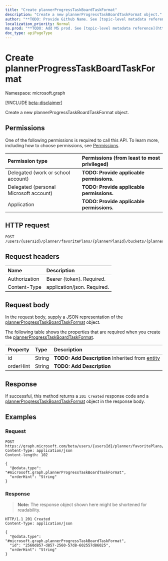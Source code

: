 ```yaml
---
title: "Create plannerProgressTaskBoardTaskFormat"
description: "Create a new plannerProgressTaskBoardTaskFormat object."
author: "**TODO: Provide Github Name. See [topic-level metadata reference](https://msgo.azurewebsites.net/add/document/guidelines/metadata.html#topic-level-metadata)**"
localization_priority: Normal
ms.prod: "**TODO: Add MS prod. See [topic-level metadata reference](https://msgo.azurewebsites.net/add/document/guidelines/metadata.html#topic-level-metadata)**"
doc_type: apiPageType
---
```


# Create plannerProgressTaskBoardTaskFormat
Namespace: microsoft.graph

[!INCLUDE [beta-disclaimer](../../includes/beta-disclaimer.md)]

Create a new plannerProgressTaskBoardTaskFormat object.

## Permissions
One of the following permissions is required to call this API. To learn more, including how to choose permissions, see [Permissions](/graph/permissions-reference).

|Permission type|Permissions (from least to most privileged)|
|:---|:---|
|Delegated (work or school account)|**TODO: Provide applicable permissions.**|
|Delegated (personal Microsoft account)|**TODO: Provide applicable permissions.**|
|Application|**TODO: Provide applicable permissions.**|

## HTTP request

<!-- {
  "blockType": "ignored"
}
-->
``` http
POST /users/{usersId}/planner/favoritePlans/{plannerPlanId}/buckets/{plannerBucketId}/tasks/{plannerTaskId}/progressTaskBoardFormat
```

## Request headers
|Name|Description|
|:---|:---|
|Authorization|Bearer {token}. Required.|
|Content-Type|application/json. Required.|

## Request body
In the request body, supply a JSON representation of the [plannerProgressTaskBoardTaskFormat](../resources/plannerprogresstaskboardtaskformat.md) object.

The following table shows the properties that are required when you create the [plannerProgressTaskBoardTaskFormat](../resources/plannerprogresstaskboardtaskformat.md).

|Property|Type|Description|
|:---|:---|:---|
|id|String|**TODO: Add Description** Inherited from [entity](../resources/entity.md)|
|orderHint|String|**TODO: Add Description**|



## Response

If successful, this method returns a `201 Created` response code and a [plannerProgressTaskBoardTaskFormat](../resources/plannerprogresstaskboardtaskformat.md) object in the response body.

## Examples

### Request
<!-- {
  "blockType": "request",
  "name": "create_plannerprogresstaskboardtaskformat_from_"
}
-->
``` http
POST https://graph.microsoft.com/beta/users/{usersId}/planner/favoritePlans/{plannerPlanId}/buckets/{plannerBucketId}/tasks/{plannerTaskId}/progressTaskBoardFormat
Content-Type: application/json
Content-length: 102

{
  "@odata.type": "#microsoft.graph.plannerProgressTaskBoardTaskFormat",
  "orderHint": "String"
}
```


### Response
>**Note:** The response object shown here might be shortened for readability.
<!-- {
  "blockType": "response",
  "truncated": true,
  "@odata.type": "microsoft.graph.plannerProgressTaskBoardTaskFormat"
}
-->
``` http
HTTP/1.1 201 Created
Content-Type: application/json

{
  "@odata.type": "#microsoft.graph.plannerProgressTaskBoardTaskFormat",
  "id": "2560d857-d857-2560-57d8-602557d86025",
  "orderHint": "String"
}
```

